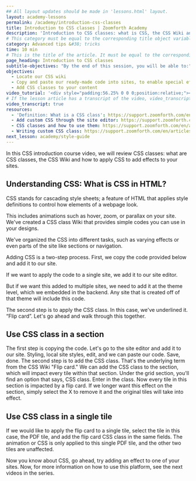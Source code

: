 ```yaml
---
## All layout updates should be made in 'lessons.html' layout.
layout: academy-lessons
permalink: /academy/introduction-css-classes
title: Introduction to CSS classes | Zoomforth Academy
description: 'Introduction to CSS classes: what is CSS, the CSS Wiki and how to apply CSS to add effects to your sites.'
# This category must be equal to the corresponding title object variable in the file _data/academy
category: Advanced tips &#38; tricks
time: 10 min
# This is the title of the article. It must be equal to the corresponding title object variable in the file _data/academy
page_heading: Introduction to CSS classes
subtitle-objectives: "By the end of this session, you will be able to:"
objectives:
  - Locate our CSS wiki
  - Copy and paste our ready-made code into sites, to enable special effects
  - Add CSS classes to your content
video_tutorial: '<div style="padding:56.25% 0 0 0;position:relative;"><iframe src="https://player.vimeo.com/video/936212542?badge=0&amp;autopause=0&amp;player_id=0&amp;app_id=58479" frameborder="0" allow="autoplay; fullscreen; picture-in-picture; clipboard-write" style="position:absolute;top:0;left:0;width:100%;height:100%;" title="Introduction to CSS classes"></iframe></div><script src="https://player.vimeo.com/api/player.js"></script>'
# If the lesson article has a transcript of the video, video_transcript must be set to "true".
video_transcript: true
resources:
  - 'Definition: What is a CSS class': https://support.zoomforth.com/en/articles/4709526-definition-css
  - Add custom CSS through the site editor: https://support.zoomforth.com/en/articles/3059605-add-custom-css-through-the-site-editor
  - CSS classes and how to use them: https://support.zoomforth.com/en/articles/3459542-css-classes-and-how-to-use-them
  - Writing custom CSS class: https://support.zoomforth.com/en/articles/736491-writing-custom-css
next_lesson: academy/style-guide
---
```

In this CSS introduction course video, we will review CSS classes: what are CSS classes, the CSS Wiki and how to apply CSS to add effects to your sites.

## Understanding CSS: What is CSS in HTML?

CSS stands for cascading style sheets; a feature of HTML that applies style definitions to control how elements of a webpage look.

This includes animations such as hover, zoom, or parallax on your site. We've created a CSS class Wiki that provides simple codes you can use in your designs.

We've organized the CSS into different tasks, such as varying effects or even parts of the site like sections or navigation.

Adding CSS is a two-step process. First, we copy the code provided below and add it to our site.

If we want to apply the code to a single site, we add it to our site editor.

But if we want this added to multiple sites, we need to add it at the theme level, which we embedded in the backend. Any site that is created off of that theme will include this code.

The second step is to apply the CSS class. In this case, we've underlined it. “Flip card”. Let's go ahead and walk through this together.

## Use CSS class in a section

The first step is copying the code. Let's go to the site editor and add it to our site. Styling, local site styles, edit, and we can paste our code. Save, done. The second step is to add the CSS class. That's the underlying term from the CSS Wiki "Flip card." We can add the CSS class to the section, which will impact every tile within that section. Under the grid section, you'll find an option that says, CSS class. Enter in the class. Now every tile in this section is impacted by a flip card. If we longer want this effect on the section, simply select the X to remove it and the original tiles will take into effect.

## Use CSS class in a single tile

If we would like to apply the flip card to a single tile, select the tile in this case, the PDF tile, and add the flip card CSS class in the same fields. The animation or CSS is only applied to this single PDF tile, and the other two tiles are unaffected.

Now you know about CSS, go ahead, try adding an effect to one of your sites. Now, for more information on how to use this platform, see the next videos in the series.
